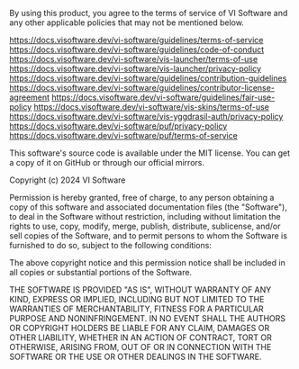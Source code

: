 By using this product, you agree to the terms of service of VI Software and any other applicable policies that may not be mentioned below.

https://docs.visoftware.dev/vi-software/guidelines/terms-of-service
https://docs.visoftware.dev/vi-software/guidelines/code-of-conduct
https://docs.visoftware.dev/vi-software/vis-launcher/terms-of-use
https://docs.visoftware.dev/vi-software/vis-launcher/privacy-policy
https://docs.visoftware.dev/vi-software/guidelines/contribution-guidelines
https://docs.visoftware.dev/vi-software/guidelines/contributor-license-agreement
https://docs.visoftware.dev/vi-software/guidelines/fair-use-policy
https://docs.visoftware.dev/vi-software/vis-skins/terms-of-use
https://docs.visoftware.dev/vi-software/vis-yggdrasil-auth/privacy-policy
https://docs.visoftware.dev/vi-software/puf/privacy-policy
https://docs.visoftware.dev/vi-software/puf/terms-of-service

 This software's source code is available under the MIT license. You can get a copy of it on GitHub or through our official mirrors. 

Copyright (c) 2024 VI Software

Permission is hereby granted, free of charge, to any person obtaining a copy
of this software and associated documentation files (the "Software"), to deal
in the Software without restriction, including without limitation the rights
to use, copy, modify, merge, publish, distribute, sublicense, and/or sell
copies of the Software, and to permit persons to whom the Software is
furnished to do so, subject to the following conditions:

The above copyright notice and this permission notice shall be included in all
copies or substantial portions of the Software.

THE SOFTWARE IS PROVIDED "AS IS", WITHOUT WARRANTY OF ANY KIND, EXPRESS OR
IMPLIED, INCLUDING BUT NOT LIMITED TO THE WARRANTIES OF MERCHANTABILITY,
FITNESS FOR A PARTICULAR PURPOSE AND NONINFRINGEMENT. IN NO EVENT SHALL THE
AUTHORS OR COPYRIGHT HOLDERS BE LIABLE FOR ANY CLAIM, DAMAGES OR OTHER
LIABILITY, WHETHER IN AN ACTION OF CONTRACT, TORT OR OTHERWISE, ARISING FROM,
OUT OF OR IN CONNECTION WITH THE SOFTWARE OR THE USE OR OTHER DEALINGS IN THE
SOFTWARE.